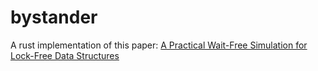 # bystander
A rust implementation of this paper: [A Practical Wait-Free Simulation for Lock-Free Data Structures](http://cs.technion.ac.il/~erez/Papers/wf-simulation-full.pdf)
